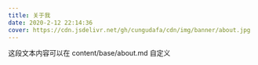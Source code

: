 ```yaml
---
title: 关于我
date: 2020-2-12 22:14:36
cover: https://cdn.jsdelivr.net/gh/cungudafa/cdn/img/banner/about.jpg
---
```


这段文本内容可以在 content/base/about.md 自定义
